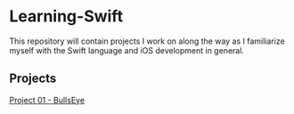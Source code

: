 # Learning-Swift

This repository will contain projects I work on along the way as I familiarize myself with the Swift language and iOS development in general.

## Projects
<a href="/Project01-BullsEye">Project 01 - BullsEye</a>
